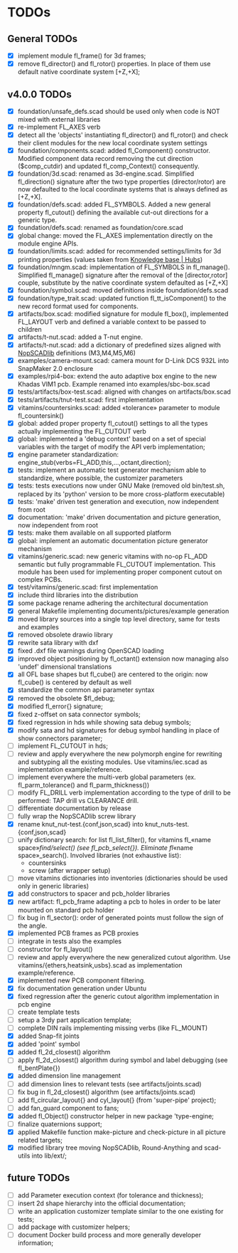 # TODOs

## General TODOs

- [X] implement module fl_frame() for 3d frames;
- [X] remove fl_director() and fl_rotor() properties. In place of them use
  default native coordinate system [+Z,+X];

## v4.0.0 TODOs

- [X] foundation/unsafe_defs.scad should be used only when code is NOT mixed
  with external libraries
- [X] re-implement FL_AXES verb
- [X] detect all the 'objects' instantiating fl_director() and fl_rotor() and
  check their client modules for the new local coordinate system settings
- [X] foundation/components.scad: added fl_Component() constructor. Modified
  component data record removing the cut direction ($comp_cutdir) and updated
  fl_comp_Context() consequently.
- [X] foundation/3d.scad: renamed as 3d-engine.scad. Simplified fl_direction()
  signature after the two type properties (director/rotor) are now defaulted to
  the local coordinate  systems that is always defined as [+Z,+X].
- [X] foundation/defs.scad: added FL_SYMBOLS. Added a new general property
  fl_cutout() defining the available cut-out directions for a generic type.
- [X] foundation/defs.scad: renamed as foundation/core.scad
- [X] global change: moved the FL_AXES implementation directly on the module
  engine APIs.
- [X] foundation/limits.scad: added for recommended settings/limits for 3d
  printing properties (values taken from [Knowledge base |
  Hubs](https://www.hubs.com/knowledge-base/))
- [X] foundation/mngm.scad: implementation of FL_SYMBOLS in fl_manage().
  Simplified fl_manage() signature after the removal of the [director,rotor]
  couple, substitute by the native  coordinate system defaulted as [+Z,+X]
- [X] foundation/symbol.scad: moved definitions inside foundation/defs.scad
- [X] foundation/type_trait.scad: updated function fl_tt_isComponent() to the
  new record format used for components.
- [X] artifacts/box.scad: modified signature for module fl_box(), implemented
  FL_LAYOUT verb and defined a variable context to be passed to children
- [X] artifacts/t-nut.scad: added a T-nut engine.
- [X] artifacts/t-nut.scad: add a dictionary of predefined sizes aligned with
  [NopSCADlib](https://github.com/nophead/NopSCADlib) definitions (M3,M4,M5,M6)
- [X] examples/camera-mount.scad: camera mount for D-Link DCS 932L into
  SnapMaker 2.0 enclosure
- [X] examples/rpi4-box: extend the auto adaptive box engine to the new Khadas
  VIM1 pcb. Example renamed into examples/sbc-box.scad
- [X] tests/artifacts/box-test.scad: aligned with changes on artifacts/box.scad
- [X] tests/artifacts/tnut-test.scad: first implementation
- [X] vitamins/countersinks.scad: added «tolerance» parameter to module
  fl_countersink()
- [X] global: added proper property fl_cutout() settings to all the types
  actually implementing the FL_CUTOUT verb
- [X] global: implemented a 'debug context' based on a set of special variables
  with the target of modify the API verb implementation;
- [X] engine parameter standardization:
        engine_stub(verbs=FL_ADD,this,...,octant,direction);
- [X] tests: implement an automatic test generator mechanism able to
  standardize, where possible, the customizer parameters
- [X] tests: tests executions now under GNU Make (removed old bin/test.sh,
  replaced by its 'python' version to be more cross-platform executable)
- [X] tests: 'make' driven test generation and execution, now independent from
  root
- [X] documentation: 'make' driven documentation and picture generation, now
  independent from root
- [X] tests: make them available on all supported platform
- [X] global: implement an automatic documentation picture generator mechanism
- [X] vitamins/generic.scad: new generic vitamins with no-op FL_ADD semantic but
  fully programmable FL_CUTOUT implementation. This module has been used for
  implementing proper  component cutout on complex PCBs.
- [X] test/vitamins/generic.scad: first implementation
- [X] include third libraries into the distribution
- [X] some package rename adhering the architectural documentation
- [X] general Makefile implementing documents/pictures/example generation
- [X] moved library sources into a single top level directory, same for tests
  and examples
- [X] removed obsolete drawio library
- [X] rewrite sata library with dxf
- [X] fixed .dxf file warnings during OpenSCAD loading
- [X] improved object positioning by fl_octant() extension now managing also
  'undef' dimensional translations
- [X] all OFL base shapes but fl_cube() are centered to the origin: now
  fl_cube() is centered by default as well
- [X] standardize the common api parameter syntax
- [X] removed the obsolete $fl_debug;
- [X] modified fl_error{} signature;
- [X] fixed z-offset on sata connector symbols;
- [X] fixed regression in hds while showing sata debug symbols;
- [X] modify sata and hd signatures for debug symbol handling in place of show
  connectors parameter;
- [ ] implement FL_CUTOUT in hds;
- [ ] review and apply everywhere the new polymorph engine for rewriting and
  subtyping all the existing modules. Use vitamins/iec.scad as implementation
  example/reference.
- [ ] implement everywhere the multi-verb global parameters (ex.
  fl_parm_tolerance() and fl_parm_thickness())
- [ ] modify FL_DRILL verb implementation according to the type of drill to be
  performed: TAP drill vs CLEARANCE drill.
- [ ] differentiate documentation by release
- [ ] fully wrap the NopSCADlib screw library
- [X] rename knut_nut-test.{conf,json,scad} into knut_nuts-test.{conf,json,scad}
- [ ] unify dictionary search: for list fl_list_filter(), for vitamins fl_«name
  space»_find/select() (see fl_pcb_select{}). Eliminate fl_«name
  space»_search(). Involved libraries (not exhaustive list):
  - countersinks
  - screw (after wrapper setup)
- [ ] move vitamins dictionaries into inventories (dictionaries should be used
  only in generic libraries)
- [X] add constructors to spacer and pcb_holder libraries
- [X] new artifact: fl_pcb_frame adapting a pcb to holes in order to be later
  mounted on standard pcb holder
- [ ] fix bug in fl_sector(): order of generated points must follow the sign of
  the angle.
- [X] implemented PCB frames as PCB proxies
- [ ] integrate in tests also the examples
- [ ] constructor for fl_layout()
- [ ] review and apply everywhere the new generalized cutout algorithm. Use
  vitamins/{ethers,heatsink,usbs}.scad as implementation example/reference.
- [X] implemented new PCB component filtering.
- [X] fix documentation generation under Ubuntu
- [X] fixed regression after the generic cutout algorithm implementation in pcb
  engine
- [ ] create template tests
- [ ] setup a 3rdy part application template;
- [ ] complete DIN rails implementing missing verbs (like FL_MOUNT)
- [X] added Snap-fit joints
- [X] added 'point' symbol
- [X] added fl_2d_closest() algorithm
- [ ] apply fl_2d_closest() algorithm during symbol and label debugging (see fl_bentPlate{})
- [X] added dimension line management
- [ ] add dimension lines to relevant tests (see artifacts/joints.scad)
- [ ] fix bug in fl_2d_closest() algorithm (see artifacts/joints.scad)
- [ ] add fl_circular_layout{} and cyl_layout{} (from 'super-pipe' project);
- [ ] add fan_guard component to fans;
- [X] added fl_Object() constructor helper in new package 'type-engine;
- [ ] finalize quaternions support;
- [X] applied Makefile function make-picture and check-picture in all picture related targets;
- [X] modified library tree moving NopSCADlib, Round-Anything and scad-utils into lib/ext/;

## future TODOs

- [ ] add Parameter execution context (for tolerance and thickness);
- [ ] insert 2d shape hierarchy into the official documentation;
- [ ] write an application customizer template similar to the one existing for tests;
- [ ] add package with customizer helpers;
- [ ] document Docker build process and more generally developer information;
